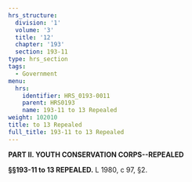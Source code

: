 ```yaml
---
hrs_structure:
  division: '1'
  volume: '3'
  title: '12'
  chapter: '193'
  section: 193-11
type: hrs_section
tags:
  - Government
menu:
  hrs:
    identifier: HRS_0193-0011
    parent: HRS0193
    name: 193-11 to 13 Repealed
weight: 102010
title: to 13 Repealed
full_title: 193-11 to 13 Repealed
---
```

**PART II. YOUTH CONSERVATION CORPS--REPEALED**

**§§193-11 to 13 REPEALED.** L 1980, c 97, §2.